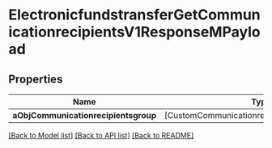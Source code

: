 # ElectronicfundstransferGetCommunicationrecipientsV1ResponseMPayload

## Properties
Name | Type | Description | Notes
------------ | ------------- | ------------- | -------------
**aObjCommunicationrecipientsgroup** | [CustomCommunicationrecipientsgroupResponse] |  | 

[[Back to Model list]](../README.md#documentation-for-models) [[Back to API list]](../README.md#documentation-for-api-endpoints) [[Back to README]](../README.md)


